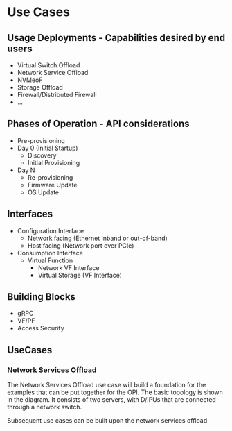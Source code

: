 # Use Cases

## Usage Deployments - Capabilities desired by end users

- Virtual Switch Offload
- Network Service Offload
- NVMeoF
- Storage Offload
- Firewall/Distributed Firewall
- ...

## Phases of Operation - API considerations

- Pre-provisioning
- Day 0 (Initial Startup)
  - Discovery
  - Initial Provisioning
- Day N
  - Re-provisioning
  - Firmware Update
  - OS Update

## Interfaces

- Configuration Interface
  - Network facing (Ethernet inband or out-of-band)
  - Host facing (Network port over PCIe)
- Consumption Interface
  - Virtual Function
    - Network VF Interface
    - Virtual Storage (VF Interface)

## Building Blocks

- gRPC
- VF/PF
- Access Security

## UseCases

### Network Services Offload

The Network Services Offload use case will build a foundation for the examples that can be put together for the OPI.  The basic topology is shown in the diagram.  It consists of two servers, with D/IPUs that are connected through a network switch.


Subsequent use cases can be built upon the network services offload.